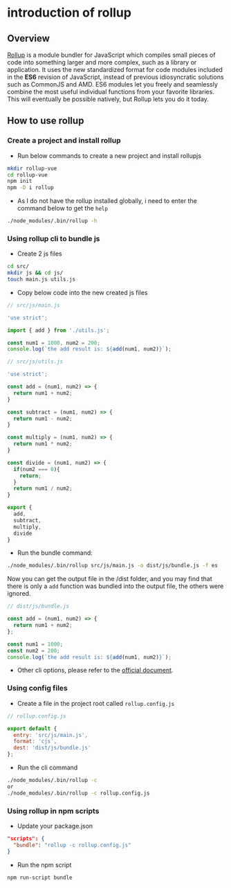# introduction of rollup

## Overview

[Rollup](https://rollupjs.org/) is a module bundler for JavaScript which compiles small pieces of code into something larger and more complex, such as a library or application. It uses the new standardized format for code modules included in the **ES6** revision of JavaScript, instead of previous idiosyncratic solutions such as CommonJS and AMD. ES6 modules let you freely and seamlessly combine the most useful individual functions from your favorite libraries. This will eventually be possible natively, but Rollup lets you do it today.

## How to use rollup

### Create a project and install rollup

* Run below commands to create a new project and install rollupjs

```Bash
mkdir rollup-vue
cd rollup-vue
npm init
npm -D i rollup
```

* As I do not have the rollup installed globally, i need to enter the command below to get the `help`

```Bash
./node_modules/.bin/rollup -h
```

### Using rollup cli to bundle js

* Create 2 js files

```Bash
cd src/
mkdir js && cd js/
touch main.js utils.js
```

* Copy below code into the new created js files

```JavaScript
// src/js/main.js

'use strict';

import { add } from './utils.js';

const num1 = 1000, num2 = 200;
console.log(`the add result is: ${add(num1, num2)}`);
```

```JavaScript
// src/js/utils.js

'use strict';

const add = (num1, num2) => {
  return num1 + num2;
}

const subtract = (num1, num2) => {
  return num1 - num2;
}

const multiply = (num1, num2) => {
  return num1 * num2;
}

const divide = (num1, num2) => {
  if(num2 === 0){
    return;
  }
  return num1 / num2;
}

export {
  add,
  subtract,
  multiply,
  divide
}
```

* Run the bundle command:

```Bash
./node_modules/.bin/rollup src/js/main.js -o dist/js/bundle.js -f es
```

Now you can get the output file in the /dist folder, and you may find that there is only a `add` function was bundled into the output file, the others were ignored.

```JavaScript
// dist/js/bundle.js

const add = (num1, num2) => {
  return num1 + num2;
};

const num1 = 1000;
const num2 = 200;
console.log(`the add result is: ${add(num1, num2)}`);
```

* Other cli options, please refer to the [official document](https://github.com/rollup/rollup/wiki/Command-Line-Interface).

### Using config files

* Create a file in the project root called `rollup.config.js`

```JavaScript
// rollup.config.js

export default {
  entry: 'src/js/main.js',
  format: 'cjs',
  dest: 'dist/js/bundle.js'
};
```

* Run the cli command

```Bash
./node_modules/.bin/rollup -c
or
./node_modules/.bin/rollup -c rollup.config.js
```

### Using rollup in npm scripts

* Update your package.json

```JSON
"scripts": {
  "bundle": "rollup -c rollup.config.js"
}
```

* Run the npm script

```Bash
npm run-script bundle
```
